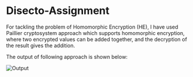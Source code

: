 # Disecto-Assignment

For tackling the problem of Homomorphic Encryption (HE), I have used Paillier cryptosystem approach which supports homomorphic encryption, where two encrypted values can be added together, and the decryption of the result gives the addition. 

The output of following approach is shown below:

![Output](https://user-images.githubusercontent.com/41145993/174032711-04b2c6e4-fbee-4b86-ae95-9023065e9e17.PNG)
